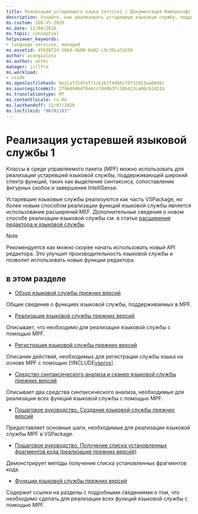 ```yaml
---
title: Реализация устаревшего языка Service1 | Документация Майкрософт
description: Узнайте, как реализовать устаревшую языковую службу, поддерживающую функции расширенной языковой службы, с помощью платформы управляемых пакетов (MPF). Часть 1 из 2.
ms.custom: SEO-VS-2020
ms.date: 11/04/2016
ms.topic: conceptual
helpviewer_keywords:
- language services, managed
ms.assetid: df638f24-166d-4b80-be82-c9c39ca7a556
author: acangialosi
ms.author: anthc
manager: jillfra
ms.workload:
- vssdk
ms.openlocfilehash: be2caf25dfef71cb267f49b6cfd732923aa0848c
ms.sourcegitcommit: 2f964946d7044cc7d49b3fc10b413ca06cb2d11b
ms.translationtype: MT
ms.contentlocale: ru-RU
ms.lasthandoff: 12/07/2020
ms.locfileid: "96761183"
---
```

# <a name="implementing-a-legacy-language-service-1"></a>Реализация устаревшей языковой службы 1
Классы в среде управляемого пакета (MPF) можно использовать для реализации устаревшей языковой службы, поддерживающей широкий спектр функций, таких как выделение синтаксиса, сопоставление фигурных скобок и завершение IntelliSense.

 Устаревшие языковые службы реализуются как часть VSPackage, но более новым способом реализации функций языковой службы является использование расширений MEF. Дополнительные сведения о новом способе реализации языковой службы см. в статье [расширения редактора и языковой службы](../../extensibility/editor-and-language-service-extensions.md).

> [!NOTE]
> Рекомендуется как можно скорее начать использовать новый API редактора. Это улучшит производительность языковой службы и позволит использовать новые функции редактора.

## <a name="in-this-section"></a>в этом разделе
- [Обзор языковой службы прежних версий](../../extensibility/internals/legacy-language-service-overview.md)

 Общие сведения о функциях языковой службы, поддерживаемых в MPF.

- [Реализация языковой службы прежних версий](../../extensibility/internals/implementing-a-legacy-language-service2.md)

 Описывает, что необходимо для реализации языковой службы с помощью MPF.

- [Регистрация языковой службы прежних версий](../../extensibility/internals/registering-a-legacy-language-service1.md)

 Описание действий, необходимых для регистрации службы языка на основе MPF с помощью [!INCLUDE[vsprvs](../../code-quality/includes/vsprvs_md.md)] .

- [Средство синтаксического анализа и сканер языковой службы прежних версий](../../extensibility/internals/legacy-language-service-parser-and-scanner.md)

 Описывает два средства синтаксического анализа, необходимые для реализации всех функций языковой службы с помощью MPF.

- [Пошаговое руководство. Создание языковой службы прежних версий](../../extensibility/internals/walkthrough-creating-a-legacy-language-service.md)

 Предоставляет основные шаги, необходимые для реализации языковой службы MPF в VSPackage.

- [Пошаговое руководство. Получение списка установленных фрагментов кода (реализация прежних версий)](../../extensibility/internals/walkthrough-getting-a-list-of-installed-code-snippets-legacy-implementation.md)

 Демонстрирует методы получения списка установленных фрагментов кода.

- [Функции языковой службы прежних версий](../../extensibility/internals/legacy-language-service-features1.md)

 Содержит ссылки на разделы с подробными сведениями о том, что необходимо сделать для реализации всех функций языковой службы с помощью MPF.
